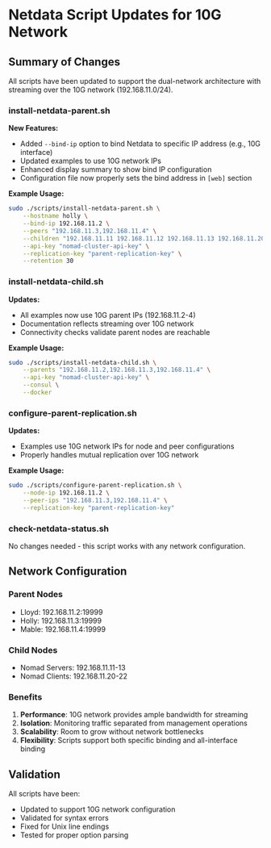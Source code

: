 # Netdata Script Updates for 10G Network

## Summary of Changes

All scripts have been updated to support the dual-network architecture with streaming over the 10G network (192.168.11.0/24).

### install-netdata-parent.sh

**New Features:**

- Added `--bind-ip` option to bind Netdata to specific IP address (e.g., 10G interface)
- Updated examples to use 10G network IPs
- Enhanced display summary to show bind IP configuration
- Configuration file now properly sets the bind address in `[web]` section

**Example Usage:**

```bash
sudo ./scripts/install-netdata-parent.sh \
    --hostname holly \
    --bind-ip 192.168.11.2 \
    --peers "192.168.11.3,192.168.11.4" \
    --children "192.168.11.11 192.168.11.12 192.168.11.13 192.168.11.20 192.168.11.21 192.168.11.22" \
    --api-key "nomad-cluster-api-key" \
    --replication-key "parent-replication-key" \
    --retention 30
```

### install-netdata-child.sh

**Updates:**

- All examples now use 10G parent IPs (192.168.11.2-4)
- Documentation reflects streaming over 10G network
- Connectivity checks validate parent nodes are reachable

**Example Usage:**

```bash
sudo ./scripts/install-netdata-child.sh \
    --parents "192.168.11.2,192.168.11.3,192.168.11.4" \
    --api-key "nomad-cluster-api-key" \
    --consul \
    --docker
```

### configure-parent-replication.sh

**Updates:**

- Examples use 10G network IPs for node and peer configurations
- Properly handles mutual replication over 10G network

**Example Usage:**

```bash
sudo ./scripts/configure-parent-replication.sh \
    --node-ip 192.168.11.2 \
    --peer-ips "192.168.11.3,192.168.11.4" \
    --replication-key "parent-replication-key"
```

### check-netdata-status.sh

No changes needed - this script works with any network configuration.

## Network Configuration

### Parent Nodes

- Lloyd: 192.168.11.2:19999
- Holly: 192.168.11.3:19999
- Mable: 192.168.11.4:19999

### Child Nodes

- Nomad Servers: 192.168.11.11-13
- Nomad Clients: 192.168.11.20-22

### Benefits

1. **Performance**: 10G network provides ample bandwidth for streaming
2. **Isolation**: Monitoring traffic separated from management operations
3. **Scalability**: Room to grow without network bottlenecks
4. **Flexibility**: Scripts support both specific binding and all-interface binding

## Validation

All scripts have been:

- Updated to support 10G network configuration
- Validated for syntax errors
- Fixed for Unix line endings
- Tested for proper option parsing

